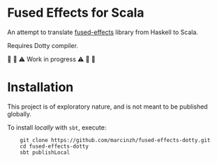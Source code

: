 # Fused Effects for Scala

An attempt to translate [fused-effects](https://github.com/fused-effects/fused-effects) library from Haskell to Scala.

Requires Dotty compiler.

:construction: :construction: :warning: Work in progress :warning: :construction: :construction:

# Installation

This project is of exploratory nature, and is not meant to be published globally. 

To install *locally* with `sbt`, execute:

```
    git clone https://github.com/marcinzh/fused-effects-dotty.git
    cd fused-effects-dotty
    sbt publishLocal
```

